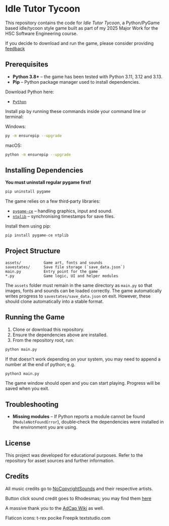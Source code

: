 # Idle Tutor Tycoon

This repository contains the code for *Idle Tutor Tycoon*, a Python/PyGame based idle/tycoon style game built as part of my 2025 Major Work for the HSC Software Engineering course.

If you decide to download and run the game, please consider providing [feedback](https://forms.gle/2QGpXSdpPDwUaMZD6)

## Prerequisites

- **Python 3.8+** – the game has been tested with Python 3.11, 3.12 and 3.13.
- **Pip** – Python package manager used to install dependencies.

Download Python here:
- [`Python`](https://www.python.org/downloads/)

Install pip by running these commands inside your command line or terminal:

Windows:
```bash
py -m ensurepip --upgrade
```
macOS:
```bash
python -m ensurepip --upgrade
```
## Installing Dependencies


**You must uninstall regular pygame first!**
```bash
pip uninstall pygame
```


The game relies on a few third‑party libraries:

- [`pygame-ce`](https://pypi.org/project/pygame-ce/) – handling graphics, input and sound.
- [`ntplib`](https://pypi.org/project/ntplib/) – synchronising timestamps for save files.

Install them using pip:

```bash
pip install pygame-ce ntplib
```

## Project Structure

```
assets/          Game art, fonts and sounds
savestates/      Save file storage (`save_data.json`)
main.py          Entry point for the game
*.py             Game logic, UI and helper modules
```

The `assets` folder must remain in the same directory as `main.py` so that images, fonts and sounds can be loaded correctly. The game automatically writes progress to `savestates/save_data.json` on exit. However, these should clone automatically into a stable format.

## Running the Game

1. Clone or download this repository.
2. Ensure the dependencies above are installed.
3. From the repository root, run:

```bash
python main.py
```
If that doesn't work depending on your system, you may need to append a number at the end of python; e.g.
```bash
python3 main.py
```

The game window should open and you can start playing. Progress will be saved when you exit.

## Troubleshooting

- **Missing modules** – If Python reports a module cannot be found (`ModuleNotFoundError`), double‑check the dependencies were installed in the environment you are using.

## License
This project was developed for educational purposes. Refer to the repository for asset sources and further information.

## Credits
All music credits go to [NoCopyrightSounds](https://ncs.io) and their respective artists.

Button click sound credit goes to Rhodesmas; you may find them [here](https://freesound.org/people/rhodesmas/sounds/380291/)

A massive thank you to the [AdCap Wiki](https://adventure-capitalist.fandom.com/wiki/AdVenture_Capitalist_Wiki) as well. 

Flaticon icons:
t-rex
pocike
Freepik
textstudio.com

